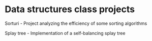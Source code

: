 # Data structures class projects
Sorturi - Project analyzing the efficiency of some sorting algorithms

Splay tree - Implementation of a self-balancing splay tree
